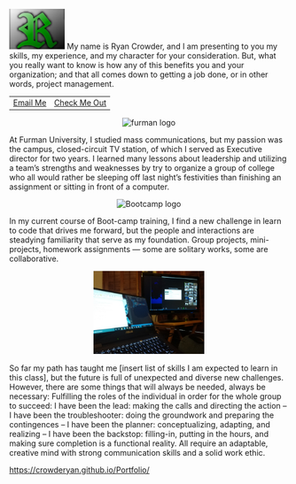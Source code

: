 <img src="./images/R.jpg" width="100"/> My name is Ryan Crowder, and I am presenting to you my skills, my experience, and my character for your consideration. But, what you really want to know is how any of this benefits you and your organization; and that all comes down to getting a job done, or in other words, project management.

<table>
  <tr>
    <td><a href="mailto:rebuiltrival@gmail.com" hspace="20">Email Me</a></td>
    <td><a href="https://crowderyan.github.io/Portfolio/">Check Me Out</a></td>
  </tr>
 </table>


<p align="center">
  <img width="200" src="https://cdn.vox-cdn.com/uploads/chorus_image/image/52555373/PaladinsLogo.svg.0.png" alt="furman logo">
</p>

At Furman University, I studied mass communications, but my passion was the campus, closed-circuit TV station, of which I served as Executive director for two years. I learned many lessons about leadership and utilizing a team’s strengths and weaknesses by try to organize a group of college who all would rather be sleeping off last night’s festivities than finishing an assignment or sitting in front of a computer.

<p align="center">
  <img width="200" src="https://course_report_production.s3.amazonaws.com/rich/rich_files/rich_files/4003/s300/uncc-switchup-thumbnail-a.png" alt="Bootcamp logo">
</p>

In my current course of Boot-camp training, I find a new challenge in learn to code that drives me forward, but the people and interactions are steadying familiarity that serve as my foundation. Group projects, mini-projects, homework assignments — some are solitary works, some are collaborative.

<p align="center">
  <img width="200" src="./images/techback.jpg" alt="Work Station">
</p>

So far my path has taught me [insert list of skills I am expected to learn in this class], but the future is full of unexpected and diverse new challenges. However, there are some things that will always be needed, always be necessary: Fulfilling the roles of the individual in order for the whole group to succeed: I have been the lead: making the calls and directing the action – I have been the troubleshooter: doing the groundwork and preparing the contingences – I have been the planner: conceptualizing, adapting, and realizing – I have been the backstop: filling-in, putting in the hours, and making sure completion is a functional reality. All require an adaptable, creative mind with strong communication skills and a solid work ethic.

https://crowderyan.github.io/Portfolio/

<!--
**CrowdeRyan/CrowdeRyan** is a ✨ _special_ ✨ repository because its `README.md` (this file) appears on your GitHub profile.

Here are some ideas to get you started:

- 🔭 I’m currently working on ...
- 🌱 I’m currently learning ...
- 👯 I’m looking to collaborate on ...
- 🤔 I’m looking for help with ...
- 💬 Ask me about ...
- 📫 How to reach me: ...
- 😄 Pronouns: ...
- 🔭 I’m currently working on ...
- 🌱 I’m currently learning ...
- 🤔 I’m looking for help with ...
- ⚡ Fun fact: ...
- 👯 I’m looking to collaborate on ...
-->
